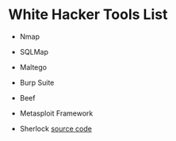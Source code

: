 # White Hacker Tools List

* Nmap
* SQLMap
* Maltego
* Burp Suite
* Beef


* Metasploit Framework
* Sherlock [source code](https://github.com/sherlock-project/sherlock.git)
